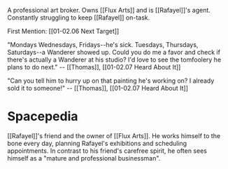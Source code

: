 A professional art broker. Owns [[Flux Arts]] and is [[Rafayel]]'s agent. Constantly struggling to keep [[Rafayel]] on-task.

First Mention: [[01-02.06 Next Target]]

"Mondays Wednesdays, Fridays--he's sick. Tuesdays, Thursdays, Saturdays--a Wanderer showed up. Could you do me a favor and check if there's actually a Wanderer at his studio? I'd love to see the tomfoolery he plans to do next." -- [[Thomas]], [[01-02.07 Heard About It]]

"Can you tell him to hurry up on that painting he's working on? I already sold it to someone!" -- [[Thomas]], [[01-02.07 Heard About It]]

# Spacepedia

[[Rafayel]]'s friend and the owner of [[Flux Arts]]. He works himself to the bone every day, planning Rafayel's exhibitions and scheduling appointments. In contrast to his friend's carefree spirit, he often sees himself as a "mature and professional businessman".